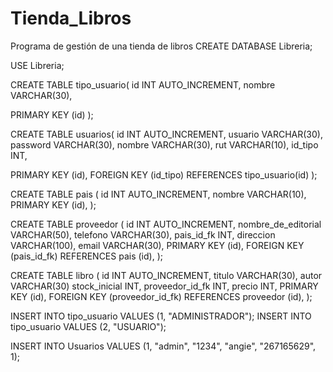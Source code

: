 # Tienda_Libros
Programa de gestión de una tienda de libros 
CREATE DATABASE Libreria;

USE Libreria;

CREATE TABLE tipo_usuario(
id INT AUTO_INCREMENT,
nombre VARCHAR(30),

PRIMARY KEY (id)
);

CREATE TABLE usuarios(
id INT AUTO_INCREMENT,
usuario VARCHAR(30),
password VARCHAR(30),
nombre VARCHAR(30),
rut VARCHAR(10),
id_tipo INT,


PRIMARY KEY (id),
FOREIGN KEY (id_tipo) REFERENCES tipo_usuario(id)
);

CREATE TABLE pais (
    id INT AUTO_INCREMENT,
    nombre VARCHAR(10),
    PRIMARY KEY (id),
);

CREATE TABLE proveedor (
    id INT AUTO_INCREMENT,
    nombre_de_editorial VARCHAR(50),
    telefono VARCHAR(30),
    pais_id_fk INT,
    direccion VARCHAR(100),
    email VARCHAR(30),
    PRIMARY KEY (id),
    FOREIGN KEY (pais_id_fk) REFERENCES pais (id),
);

CREATE TABLE libro (
    id INT AUTO_INCREMENT,
    titulo VARCHAR(30),
    autor VARCHAR(30)
    stock_inicial INT,
    proveedor_id_fk INT,
    precio INT,
    PRIMARY KEY (id),
    FOREIGN KEY (proveedor_id_fk) REFERENCES proveedor (id),
);

INSERT INTO tipo_usuario VALUES (1, "ADMINISTRADOR");
INSERT INTO tipo_usuario VALUES (2, "USUARIO");

INSERT INTO Usuarios VALUES (1, "admin", "1234", "angie", "267165629", 1);
